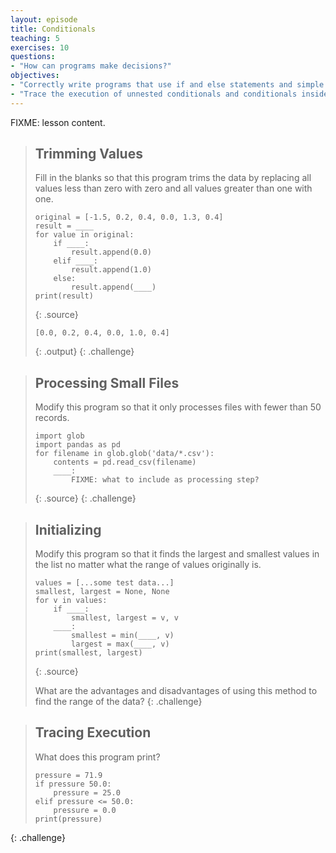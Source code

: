 ```yaml
---
layout: episode
title: Conditionals
teaching: 5
exercises: 10
questions:
- "How can programs make decisions?"
objectives:
- "Correctly write programs that use if and else statements and simple Boolean expressions (without logical operators)."
- "Trace the execution of unnested conditionals and conditionals inside loops."
---
```

FIXME: lesson content.

> ## Trimming Values
> 
> Fill in the blanks so that this program trims the data
> by replacing all values less than zero with zero
> and all values greater than one with one.
> 
> ~~~
> original = [-1.5, 0.2, 0.4, 0.0, 1.3, 0.4]
> result = ____
> for value in original:
>     if ____:
>         result.append(0.0)
>     elif ____:
>         result.append(1.0)
>     else:
>         result.append(____)
> print(result)
> ~~~
> {: .source}
> 
> ~~~
> [0.0, 0.2, 0.4, 0.0, 1.0, 0.4]
> ~~~
> {: .output}
{: .challenge}

> ## Processing Small Files
> 
> Modify this program so that it only processes files with fewer than 50 records.
> 
> ~~~
> import glob
> import pandas as pd
> for filename in glob.glob('data/*.csv'):
>     contents = pd.read_csv(filename)
>     ____:
>         FIXME: what to include as processing step?
> ~~~
> {: .source}
{: .challenge}

> ## Initializing
> 
> Modify this program so that it finds the largest and smallest values in the list
> no matter what the range of values originally is.
> 
> ~~~
> values = [...some test data...]
> smallest, largest = None, None
> for v in values:
>     if ____:
>         smallest, largest = v, v
>     ____:
>         smallest = min(____, v)
>         largest = max(____, v)
> print(smallest, largest)
> ~~~
> {: .source}
> 
> What are the advantages and disadvantages of using this method
> to find the range of the data?
{: .challenge}

> ## Tracing Execution
> 
> What does this program print?
> 
> ~~~
> pressure = 71.9
> if pressure 50.0:
>     pressure = 25.0
> elif pressure <= 50.0:
>     pressure = 0.0
> print(pressure)
> ~~~
{: .challenge}
